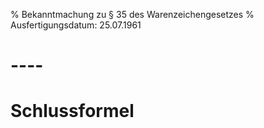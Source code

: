 % Bekanntmachung zu § 35 des Warenzeichengesetzes
% Ausfertigungsdatum: 25.07.1961
 
# ----

# Schlussformel
